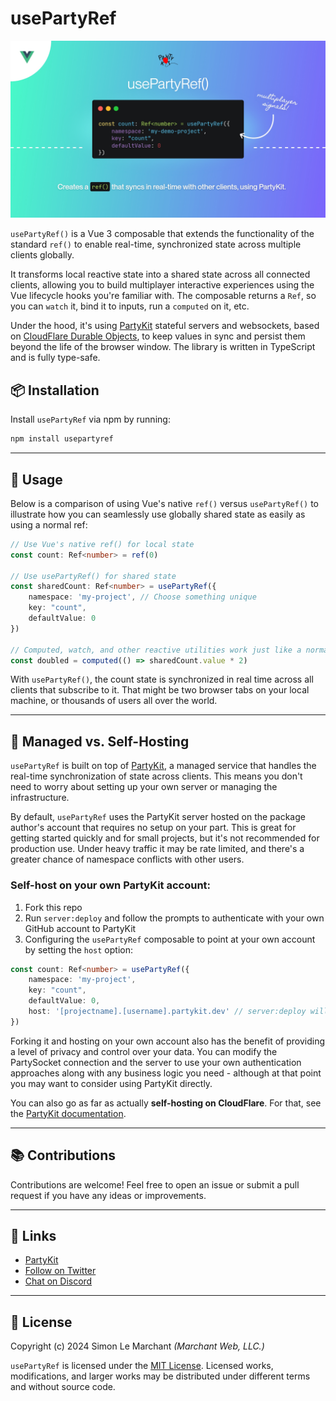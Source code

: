 # usePartyRef

![usePartyRef](cover.jpg)

`usePartyRef()` is a Vue 3 composable that extends the functionality of the standard `ref()` to enable real-time,
synchronized state across multiple clients globally.

It transforms local reactive state into a shared state across all connected clients, allowing you to
build multiplayer interactive experiences using the Vue lifecycle hooks you're familiar with. The composable returns a `Ref`, so you
can `watch` it, bind it to inputs, run a `computed` on it, etc.

Under the hood, it's using [PartyKit](https://www.partykit.io/) stateful servers and websockets, based
on [CloudFlare Durable Objects](https://developers.cloudflare.com/durable-objects/), to keep values in sync and persist them beyond the life of the browser window. The library is written in TypeScript and is fully type-safe.

## 📦 Installation

Install `usePartyRef` via npm by running:

```bash
npm install usepartyref
```

---

## 🚀 Usage

Below is a comparison of using Vue's native `ref()` versus `usePartyRef()` to illustrate how you can seamlessly use
globally shared state as easily as using a normal ref:

```ts
// Use Vue's native ref() for local state
const count: Ref<number> = ref(0)

// Use usePartyRef() for shared state
const sharedCount: Ref<number> = usePartyRef({
    namespace: 'my-project', // Choose something unique
    key: "count",
    defaultValue: 0
})

// Computed, watch, and other reactive utilities work just like a normal ref
const doubled = computed(() => sharedCount.value * 2)
```

With `usePartyRef()`, the count state is synchronized in real time across all clients that subscribe to it. That might
be two browser tabs on your local machine, or thousands of users all over the world.

---

## 💪 Managed vs. Self-Hosting

`usePartyRef` is built on top of [PartyKit](https://www.partykit.io/), a managed service that handles the real-time
synchronization of state across clients. This means you don't need to worry about setting up your own server or managing
the infrastructure.

By default, `usePartyRef` uses the PartyKit server hosted on the package author's account that requires no setup on your part. This is great for getting started quickly and for small projects, but it's not recommended for production use. Under heavy traffic it may be rate limited, and there's a greater chance of namespace conflicts with other users.

### Self-host on your own PartyKit account:

1. Fork this repo
2. Run `server:deploy` and follow the prompts to authenticate with your own GitHub account to PartyKit
3. Configuring the `usePartyRef` composable to point at your own account by setting the `host` option:

```ts
const count: Ref<number> = usePartyRef({
    namespace: 'my-project',
    key: "count",
    defaultValue: 0,
    host: '[projectname].[username].partykit.dev' // server:deploy will give you this URL
})
```
Forking it and hosting on your own account also has the benefit of providing a level of privacy and control over your data. You can modify the PartySocket connection and the server to use your own authentication approaches along with any business logic you need - although at that point you may want to consider using PartyKit directly.

You can also go as far as actually **self-hosting on CloudFlare**. For that, see
the [PartyKit documentation](https://docs.partykit.io/guides/deploy-to-cloudflare/).

---

## 📚 Contributions

Contributions are welcome! Feel free to open an issue or submit a pull request if you have any ideas or improvements.

---

## 🔗 Links

- [PartyKit](https://partykit.io/)
- [Follow on Twitter](https://twitter.com/marchantweb)
- [Chat on Discord](https://discord.gg/hKyfDAddsK)

---

## 📄 License

Copyright (c) 2024 Simon Le Marchant _(Marchant Web, LLC.)_

`usePartyRef` is licensed under the [MIT License](https://github.com/vuexyz/vuexyz/blob/main/LICENSE). Licensed works,
modifications, and larger works may be distributed under different terms and without source code.
